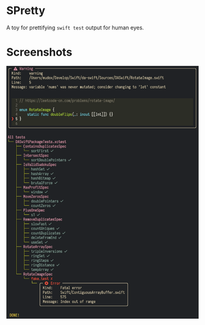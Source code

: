 # SPretty

A toy for prettifying `swift test` output for human eyes.

# Screenshots

![With errors](assets/screenshots/errors.gif)
